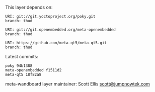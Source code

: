 This layer depends on:

    URI: git://git.yoctoproject.org/poky.git
    branch: thud

    URI: git://git.openembedded.org/meta-openembedded
    branch: thud

    URI: https://github.com/meta-qt5/meta-qt5.git
    branch: thud

Latest commits:

    poky 94b1388
    meta-openembedded f1511d2
    meta-qt5 18f82a8


meta-wandboard layer maintainer: Scott Ellis <scott@jumpnowtek.com>
